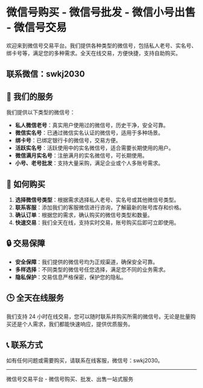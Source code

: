 # 微信号购买 - 微信号批发 - 微信小号出售 - 微信号交易

欢迎来到微信号交易平台。我们提供各种类型的微信号，包括私人老号、实名号、绑卡号等，满足您的多种需求。全天在线交易，方便快捷，支持自助购买。
## 联系微信：swkj2030

## 🎯 我们的服务

我们提供以下类型的微信号：

- **私人微信老号**：真实用户使用过的微信号，历史干净，安全可靠。
- **微信实名号**：已通过微信实名认证的微信号，适用于多种场景。
- **绑卡号**：已绑定银行卡的微信号，交易方便。
- **活跃实名号**：活跃使用中的实名微信号，适合需要长期使用的用户。
- **微信满月实名号**：注册满月的实名微信号，可长期使用。
- **小号、老号批发**：支持大量采购，满足企业或个人多账号需求。

## 🔧 如何购买

1. **选择微信号类型**：根据需求选择私人老号、实名号或其他微信号类型。
2. **联系客服**：添加我们的客服微信进行咨询，了解最新的账号库存和价格。
3. **确认订单**：根据您的需求，确认购买的微信号类型和数量。
4. **快速交易**：我们全天在线，支持实时交易，账号购买后即可立即使用。

## 🔒 交易保障

- **安全保障**：我们提供的微信号均为正规渠道，确保安全可靠。
- **多样选择**：不同类型的微信号任您选择，满足您不同的业务需求。
- **隐私保护**：交易信息严格保密，保护您的隐私。

## 🕒 全天在线服务

我们支持 24 小时在线交易，您可以随时联系并购买所需的微信号。无论是批量购买还是个人需求，我们都能快速响应，提供优质服务。

## 📞 联系方式

如有任何问题或需要购买，请联系在线客服，微信号：swkj2030。

---

微信号交易平台 - 微信号购买、批发、出售一站式服务
